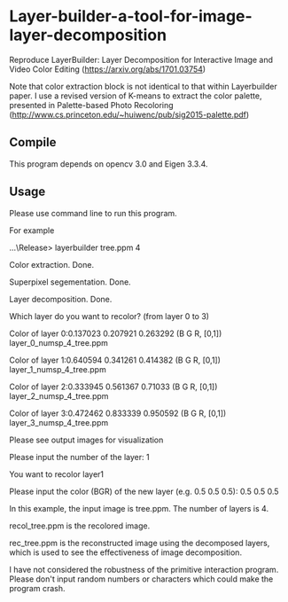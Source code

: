 # Layer-builder-a-tool-for-image-layer-decomposition
Reproduce LayerBuilder: Layer Decomposition for Interactive Image and Video Color Editing (https://arxiv.org/abs/1701.03754)

Note that color extraction block is not identical to that within Layerbuilder paper.
I use a revised version of K-means to extract the color palette, presented in Palette-based Photo Recoloring (http://www.cs.princeton.edu/~huiwenc/pub/sig2015-palette.pdf)

## Compile

This program depends on opencv 3.0 and Eigen 3.3.4.

## Usage

Please use command line to run this program.

For example

...\Release> layerbuilder tree.ppm 4

Color extraction. Done.

Superpixel segementation. Done.

Layer decomposition. Done.

Which layer do you want to recolor? (from layer 0 to 3)

Color of layer 0:0.137023 0.207921 0.263292 (B G R, [0,1]) layer_0_numsp_4_tree.ppm

Color of layer 1:0.640594 0.341261 0.414382 (B G R, [0,1]) layer_1_numsp_4_tree.ppm

Color of layer 2:0.333945 0.561367  0.71033 (B G R, [0,1]) layer_2_numsp_4_tree.ppm

Color of layer 3:0.472462 0.833339 0.950592 (B G R, [0,1]) layer_3_numsp_4_tree.ppm

Please see output images for visualization

Please input the number of the layer: 1

You want to recolor layer1

Please input the color (BGR) of the new layer (e.g. 0.5 0.5 0.5): 0.5 0.5 0.5



In this example, the input image is tree.ppm. The number of layers is 4.

recol_tree.ppm is the recolored image. 

rec_tree.ppm is the reconstructed image using the decomposed layers, 
which is used to see the effectiveness of image decomposition.


I have not considered the robustness of the primitive interaction program. Please don't input random numbers or 
characters which could make the program crash.

